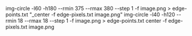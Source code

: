 img-circle -l60 -h180 --rmin 375 --rmax 380 --step 1 -f image.png > edge-points.txt
"_center -f edge-pixels.txt image.png"
img-circle -l40 -h120 --rmin 18 --rmax 18 --step 1 -f image.png > edge-points.txt
center -f edge-pixels.txt image.png
